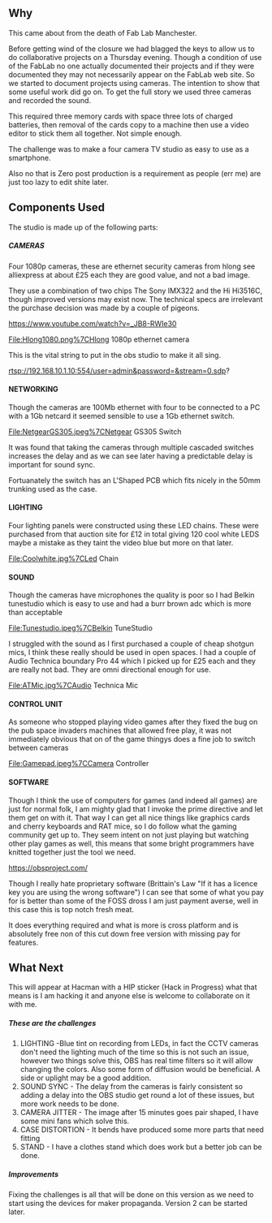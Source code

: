 Why
---

This came about from the death of Fab Lab Manchester.

Before getting wind of the closure we had blagged the keys to allow us
to do collaborative projects on a Thursday evening. Though a condition
of use of the FabLab no one actually documented their projects and if
they were documented they may not necessarily appear on the FabLab web
site. So we started to document projects using cameras. The intention to
show that some useful work did go on. To get the full story we used
three cameras and recorded the sound.

This required three memory cards with space three lots of charged
batteries, then removal of the cards copy to a machine then use a video
editor to stick them all together. Not simple enough.

The challenge was to make a four camera TV studio as easy to use as a
smartphone.

Also no that is Zero post production is a requirement as people (err me)
are just too lazy to edit shite later.

Components Used
---------------

The studio is made up of the following parts:

##### CAMERAS

Four 1080p cameras, these are ethernet security cameras from hlong see
alliexpress at about £25 each they are good value, and not a bad image.

They use a combination of two chips The Sony IMX322 and the Hi Hi3516C,
though improved versions may exist now. The technical specs are
irrelevant the purchase decision was made by a couple of pigeons.

<https://www.youtube.com/watch?v=_JB8-RWIe30>

<File:Hlong1080.png%7CHlong> 1080p ethernet camera

This is the vital string to put in the obs studio to make it all sing.

<rtsp://192.168.10.1.10:554/user=admin&password=&stream=0.sdp>?

#### NETWORKING

Though the cameras are 100Mb ethernet with four to be connected to a PC
with a 1Gb netcard it seemed sensible to use a 1Gb ethernet switch.

<File:NetgearGS305.jpeg%7CNetgear> GS305 Switch

It was found that taking the cameras through multiple cascaded switches
increases the delay and as we can see later having a predictable delay
is important for sound sync.

Fortuanately the switch has an L'Shaped PCB which fits nicely in the
50mm trunking used as the case.

#### LIGHTING

Four lighting panels were constructed using these LED chains. These were
purchased from that auction site for £12 in total giving 120 cool white
LEDS maybe a mistake as they taint the video blue but more on that
later.

<File:Coolwhite.jpg%7CLed> Chain

#### SOUND

Though the cameras have microphones the quality is poor so I had Belkin
tunestudio which is easy to use and had a burr brown adc which is more
than acceptable

<File:Tunestudio.jpeg%7CBelkin> TuneStudio

I struggled with the sound as I first purchased a couple of cheap
shotgun mics, I think these really should be used in open spaces. I had
a couple of Audio Technica boundary Pro 44 which I picked up for £25
each and they are really not bad. They are omni directional enough for
use.

<File:ATMic.jpg%7CAudio> Technica Mic

#### CONTROL UNIT

As someone who stopped playing video games after they fixed the bug on
the pub space invaders machines that allowed free play, it was not
immediately obvious that on of the game thingys does a fine job to
switch between cameras

<File:Gamepad.jpeg%7CCamera> Controller

#### SOFTWARE

Though I think the use of computers for games (and indeed all games) are
just for normal folk, I am mighty glad that I invoke the prime directive
and let them get on with it. That way I can get all nice things like
graphics cards and cherry keyboards and RAT mice, so I do follow what
the gaming community get up to. They seem intent on not just playing but
watching other play games as well, this means that some bright
programmers have knitted together just the tool we need.

<https://obsproject.com/>

Though I really hate proprietary software (Brittain's Law "If it has a
licence key you are using the wrong software") I can see that some of
what you pay for is better than some of the FOSS dross I am just payment
averse, well in this case this is top notch fresh meat.

It does everything required and what is more is cross platform and is
absolutely free non of this cut down free version with missing pay for
features.

What Next
---------

This will appear at Hacman with a HIP sticker (Hack in Progress) what
that means is I am hacking it and anyone else is welcome to collaborate
on it with me.

##### These are the challenges

1.  LIGHTING -Blue tint on recording from LEDs, in fact the CCTV cameras
    don't need the lighting much of the time so this is not such an
    issue, however two things solve this, OBS has real time filters so
    it will allow changing the colors. Also some form of diffusion would
    be beneficial. A side or uplight may be a good addition.
2.  SOUND SYNC - The delay from the cameras is fairly consistent so
    adding a delay into the OBS studio get round a lot of these issues,
    but more work needs to be done.
3.  CAMERA JITTER - The image after 15 minutes goes pair shaped, I have
    some mini fans which solve this.
4.  CASE DISTORTION - It bends have produced some more parts that need
    fitting
5.  STAND - I have a clothes stand which does work but a better job can
    be done.

##### Improvements

Fixing the challenges is all that will be done on this version as we
need to start using the devices for maker propaganda. Version 2 can be
started later.